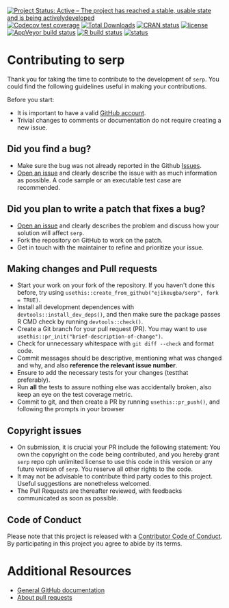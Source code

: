 
<!-- badges: start -->

[![Project Status: Active – The project has reached a stable, usable state and is being activelydeveloped](https://www.repostatus.org/badges/latest/active.svg)](https://www.repostatus.org/#active)
[![Codecov test coverage](https://codecov.io/gh/ejikeugba/serp/branch/master/graph/badge.svg)](https://codecov.io/gh/ejikeugba/serp?branch=master)
[![Total Downloads](http://cranlogs.r-pkg.org/badges/grand-total/serp)](https://CRAN.R-project.org/package=serp)
[![CRAN status](https://www.r-pkg.org/badges/version/serp )](https://CRAN.R-project.org/package=serp)
[![license](https://img.shields.io/badge/license-GPL--2-blue.svg)](https://www.gnu.org/licenses/gpl-2.0.en.html)
[![AppVeyor build status](https://ci.appveyor.com/api/projects/status/github/ejikeugba/serp?branch=master&svg=true)](https://ci.appveyor.com/project/ejikeugba/serp)
[![R build status](https://github.com/ejikeugba/serp/workflows/R-CMD-check/badge.svg)](https://github.com/ejikeugba/serp/actions)
[![status](https://joss.theoj.org/papers/6ebd3b75ea792be908f0dadebd7cf81c/status.svg)](https://joss.theoj.org/papers/6ebd3b75ea792be908f0dadebd7cf81c)
<!-- badges: end -->

# Contributing to serp

Thank you for taking the time to contribute to the development of `serp`. You could find the following guidelines useful in making your contributions. 

Before you start:

* It is important to have a valid [GitHub account](https://github.com/signup/free).
* Trivial changes to comments or documentation do not require creating a new issue.

## Did you find a bug?

* Make sure the bug was not already reported in the Github [Issues](https://github.com/ejikeugba/serp/issues).
* [Open an issue](https://github.com/ejikeugba/serp/issues/new) and clearly describe the issue with as much information as possible. A code sample or an executable test case are recommended.
  
## Did you plan to write a patch that fixes a bug?

  * [Open an issue](https://github.com/ejikeugba/serp/issues/new) and clearly describes the problem and discuss how your solution will affect `serp`.
  * Fork the repository on GitHub to work on the patch.
  * Get in touch with the maintainer to refine and prioritize your issue.

## Making changes and Pull requests

* Start your work on your fork of the repository. If you haven't done this before, try using `usethis::create_from_github("ejikeugba/serp", fork = TRUE)`.
* Install all development dependences with `devtools::install_dev_deps()`, and then make sure the package passes R CMD check by running `devtools::check()`. 
* Create a Git branch for your pull request (PR). You may want to use `usethis::pr_init("brief-description-of-change")`.
* Check for unnecessary whitespace with `git diff --check` and format code.
* Commit messages should be descriptive, mentioning what was changed and why, and also **reference the relevant issue number**. 
* Ensure to add the necessary tests for your changes (testthat preferably).
* Run **all** the tests to assure nothing else was accidentally broken, also keep an eye on the test coverage metric.
* Commit to git, and then create a PR by running `usethis::pr_push()`, and following the prompts in your browser
    
## Copyright issues
 
* On submission, it is crucial your PR include the following statement: You own the copyright on the code being contributed, and you hereby grant `serp` repo cph unlimited license to use this code in this version or any future version of `serp`. You reserve all other rights to the code.
* It may not be advisable to contribute third party codes to this project. Useful suggestions are nonetheless welcomed.
* The Pull Requests are thereafter reviewed, with feedbacks communicated as soon as possible.

## Code of Conduct

Please note that this project is released with a [Contributor Code of Conduct](CODE_OF_CONDUCT.md). By participating in this project you agree to abide by its terms.

# Additional Resources

* [General GitHub documentation](http://help.github.com/)
* [About pull requests](https://docs.github.com/en/github/collaborating-with-pull-requests/proposing-changes-to-your-work-with-pull-requests/about-pull-requests)
